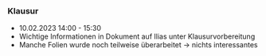 
### Klausur
- 10.02.2023 14:00 - 15:30
- Wichtige Informationen in Dokument auf Ilias unter Klausurvorbereitung
- Manche Folien wurde noch teilweise überarbeitet -> nichts interessantes